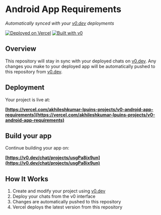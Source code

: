 # Android App Requirements

*Automatically synced with your [v0.dev](https://v0.dev) deployments*

[![Deployed on Vercel](https://img.shields.io/badge/Deployed%20on-Vercel-black?style=for-the-badge&logo=vercel)](https://vercel.com/akhileshkumar-lpuins-projects/v0-android-app-requirements)
[![Built with v0](https://img.shields.io/badge/Built%20with-v0.dev-black?style=for-the-badge)](https://v0.dev/chat/projects/usgPa8ix9un)

## Overview

This repository will stay in sync with your deployed chats on [v0.dev](https://v0.dev).
Any changes you make to your deployed app will be automatically pushed to this repository from [v0.dev](https://v0.dev).

## Deployment

Your project is live at:

**[https://vercel.com/akhileshkumar-lpuins-projects/v0-android-app-requirements](https://vercel.com/akhileshkumar-lpuins-projects/v0-android-app-requirements)**

## Build your app

Continue building your app on:

**[https://v0.dev/chat/projects/usgPa8ix9un](https://v0.dev/chat/projects/usgPa8ix9un)**

## How It Works

1. Create and modify your project using [v0.dev](https://v0.dev)
2. Deploy your chats from the v0 interface
3. Changes are automatically pushed to this repository
4. Vercel deploys the latest version from this repository